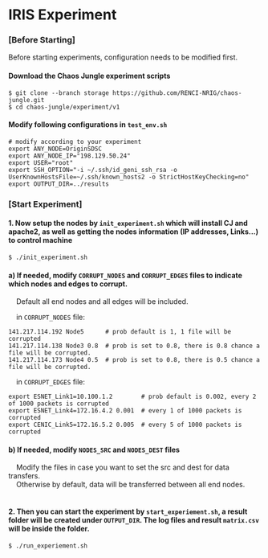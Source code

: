 # IRIS Experiment

### [Before Starting]
Before starting experiments, configuration needs to be modified first.

#### Download the Chaos Jungle experiment scripts
```
$ git clone --branch storage https://github.com/RENCI-NRIG/chaos-jungle.git
$ cd chaos-jungle/experiment/v1 
```

#### Modify following configurations in `test_env.sh`
```
# modify according to your experiment
export ANY_NODE=OriginSDSC
export ANY_NODE_IP="198.129.50.24"
export USER="root"
export SSH_OPTION="-i ~/.ssh/id_geni_ssh_rsa -o UserKnownHostsFile=~/.ssh/known_hosts2 -o StrictHostKeyChecking=no"
export OUTPUT_DIR=../results
```

### [Start Experiment]

#### 1. Now setup the nodes by `init_experiment.sh` which will install CJ and apache2, as well as getting the nodes information (IP addresses, Links...) to control machine
```
$ ./init_experiment.sh
```
 
#### a) If needed, modify `CORRUPT_NODES` and `CORRUPT_EDGES` files to indicate which nodes and edges to corrupt. 
&nbsp;&nbsp;&nbsp;&nbsp;Default all end nodes and all edges will be included. 

&nbsp;&nbsp;&nbsp;&nbsp;in `CORRUPT_NODES` file:

```
141.217.114.192 Node5      # prob default is 1, 1 file will be corrupted
141.217.114.138 Node3 0.8  # prob is set to 0.8, there is 0.8 chance a file will be corrupted.
141.217.114.173 Node4 0.5  # prob is set to 0.8, there is 0.5 chance a file will be corrupted.
```

&nbsp;&nbsp;&nbsp;&nbsp;in `CORRUPT_EDGES` file:

```
export ESNET_Link1=10.100.1.2        # prob default is 0.002, every 2 of 1000 packets is corrupted
export ESNET_Link4=172.16.4.2 0.001  # every 1 of 1000 packets is corrupted
export CENIC_Link5=172.16.5.2 0.005  # every 5 of 1000 packets is corrupted
```

#### b) If needed, modify `NODES_SRC` and `NODES_DEST` files 
&nbsp;&nbsp;&nbsp;&nbsp;Modify the files in case you want to set the src and dest for data transfers. <br />
&nbsp;&nbsp;&nbsp;&nbsp;Otherwise by default, data will be transferred between all end nodes.
<br />
<br />

#### 2. Then you can start the experiment by `start_experiement.sh`, a result folder will be created under `OUTPUT_DIR`. The log files and result `matrix.csv` will be inside the folder.
```
$ ./run_experiement.sh
```



